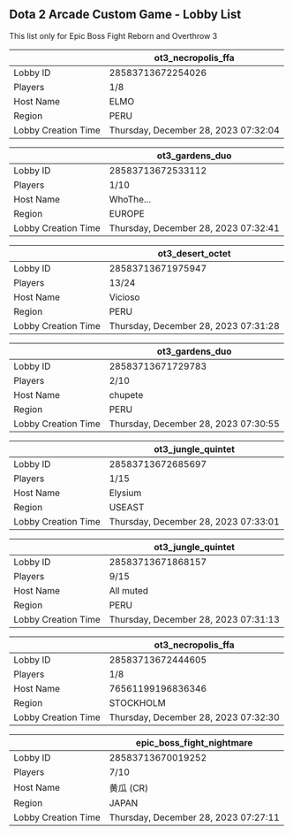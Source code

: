 ## Dota 2 Arcade Custom Game - Lobby List

This list only for Epic Boss Fight Reborn and Overthrow 3

|  | ot3_necropolis_ffa |
| ------ | ------ |
| Lobby ID | 28583713672254026 |
| Players | 1/8 |
| Host Name | ELMO |
| Region | PERU |
| Lobby Creation Time | Thursday, December 28, 2023 07:32:04 |


|  | ot3_gardens_duo |
| ------ | ------ |
| Lobby ID | 28583713672533112 |
| Players | 1/10 |
| Host Name | WhoThe... |
| Region | EUROPE |
| Lobby Creation Time | Thursday, December 28, 2023 07:32:41 |


|  | ot3_desert_octet |
| ------ | ------ |
| Lobby ID | 28583713671975947 |
| Players | 13/24 |
| Host Name | Vicioso |
| Region | PERU |
| Lobby Creation Time | Thursday, December 28, 2023 07:31:28 |


|  | ot3_gardens_duo |
| ------ | ------ |
| Lobby ID | 28583713671729783 |
| Players | 2/10 |
| Host Name | chupete |
| Region | PERU |
| Lobby Creation Time | Thursday, December 28, 2023 07:30:55 |


|  | ot3_jungle_quintet |
| ------ | ------ |
| Lobby ID | 28583713672685697 |
| Players | 1/15 |
| Host Name | Elysium |
| Region | USEAST |
| Lobby Creation Time | Thursday, December 28, 2023 07:33:01 |


|  | ot3_jungle_quintet |
| ------ | ------ |
| Lobby ID | 28583713671868157 |
| Players | 9/15 |
| Host Name | All muted |
| Region | PERU |
| Lobby Creation Time | Thursday, December 28, 2023 07:31:13 |


|  | ot3_necropolis_ffa |
| ------ | ------ |
| Lobby ID | 28583713672444605 |
| Players | 1/8 |
| Host Name | 76561199196836346 |
| Region | STOCKHOLM |
| Lobby Creation Time | Thursday, December 28, 2023 07:32:30 |


|  | epic_boss_fight_nightmare |
| ------ | ------ |
| Lobby ID | 28583713670019252 |
| Players | 7/10 |
| Host Name | 黄瓜 (CR) |
| Region | JAPAN |
| Lobby Creation Time | Thursday, December 28, 2023 07:27:11 |


